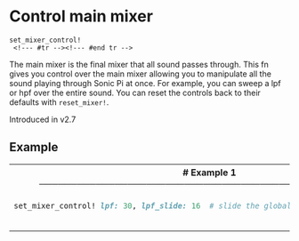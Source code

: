 # Control main mixer

```
set_mixer_control! 
 <!--- #tr --><!--- #end tr -->
```


The main mixer is the final mixer that all sound passes through. This fn gives you control over the main mixer allowing you to manipulate all the sound playing through Sonic Pi at once. For example, you can sweep a lpf or hpf over the entire sound. You can reset the controls back to their defaults with `reset_mixer!`.

Introduced in v2.7

## Example

<table class="examples">
<tr>
<th colspan="2" class="even head"># Example 1 ──────────────────────────────────────────────────────</th>
</tr>
<tr>
<td class="even">

```ruby
set_mixer_control! lpf: 30, lpf_slide: 16



```

</td>
<td class="even">

<!--- #tr -->
```ruby
# slide the global lpf to 30 over 16 beats.



```
<!--- #end tr -->

</td>
</tr>
</table>

